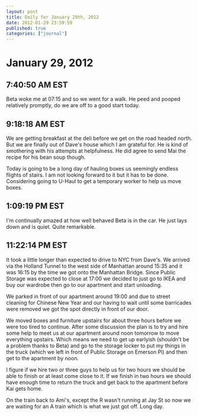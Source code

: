 ```yaml
---
layout: post
title: Daily for January 29th, 2012
date: 2012-01-29 23:59:59
published: true
categories: ["journal"]
---
```

 
# January 29, 2012

## 7:40:50 AM EST

Beta woke me at 07:15 and so we went for a walk. He peed and pooped relatively promptly, do we are off to a good start today. 

## 9:18:18 AM EST

We are getting breakfast at the deli before we get on the road headed north. But we are finally out of Dave's house which I am grateful for. He is kind of smothering with his attempts at helpfulness. He did agree to send Mai the recipe for his bean soup though. 

Today is going to be a long day of hauling boxes us seemingly endless flights of stairs. I am not looking forward to it but it has to be done. Considering going to U-Haul to get a temporary worker to help us move boxes. 

## 1:09:19 PM EST

I'm continually amazed at how well behaved Beta is in the car. He just lays down and is quiet. Quite remarkable. 

## 11:22:14 PM EST

It took a little longer than expected to drive to NYC from Dave's. We arrived via the Holland Tunnel to the west side of Manhattan around 15:35 and it was 16:15 by the time we got onto the Manhattan Bridge. Since Public Storage was expected to close at 17:00 we decided to just go to IKEA and buy our wardrobe then go to our apartment and start unloading. 

We parked in front of our apartment around 19:00 and due to street cleaning for Chinese New Year and our having to wait until some barricades were removed we got the spot directly in front of our door. 

We moved boxes and furniture upstairs for about three hours before we were too tired to continue. After some discussion the plan is to try and hire some help to meet us at our apartment around noon tomorrow to move everything upstairs. Which means we need to get up earlyish (shouldn't be a problem thanks to Beta) and go to the storage locker to put my things in the truck (which we left in front of Public Storage on Emerson Pl) and then get to the apartment by noon. 

I figure if we hire two or three guys to help us for two hours we should be able to finish or at least come close to it. If we finish in two hours we should have enough time to return the truck and get back to the apartment before Kai gets home. 

On the train back to Ami's, except the R wasn't running at Jay St so now we are waiting for an A train which is what we just got off. Long day. 